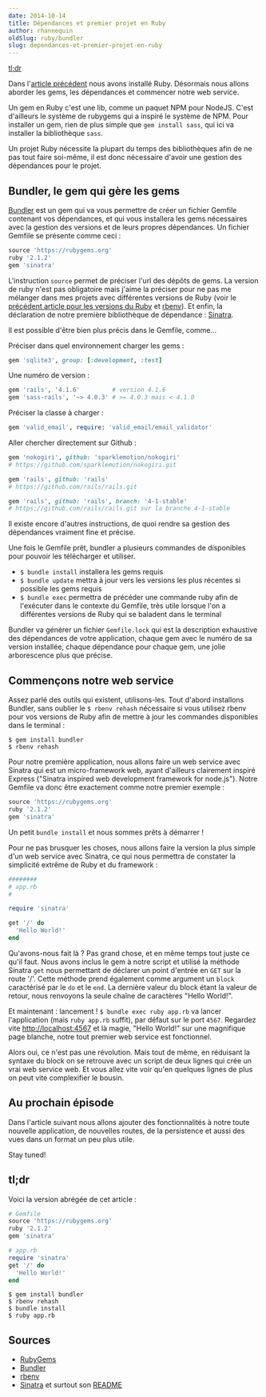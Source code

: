 ```yaml
---
date: 2014-10-14
title: Dépendances et premier projet en Ruby
author: rhannequin
oldSlug: ruby/bundler
slug: dependances-et-premier-projet-en-ruby
---
```


[tl;dr](#tl-dr)

Dans l'[article précédent](/fr/articles/ruby/premiers-pas/) nous avons installé
Ruby. Désormais nous allons aborder les gems, les dépendances et commencer notre
web service.

Un gem en Ruby c'est une lib, comme un paquet NPM pour NodeJS. C'est d'ailleurs
le système de rubygems qui a inspiré le système de NPM. Pour installer un gem,
rien de plus simple que `gem install sass`, qui ici va installer la bibliothèque
`sass`.

Un projet Ruby nécessite la plupart du temps des bibliothèques afin de ne pas
tout faire soi-même, il est donc nécessaire d'avoir une gestion des dépendances
pour le projet.

## Bundler, le gem qui gère les gems

[Bundler](http://bundler.io) est un gem qui va vous permettre de créer un
fichier Gemfile contenant vos dépendances, et qui vous installera les gems
nécessaires avec la gestion des versions et de leurs propres dépendances. Un
fichier Gemfile se présente comme ceci :

```ruby
source 'https://rubygems.org'
ruby '2.1.2'
gem 'sinatra'
```

L'instruction `source` permet de préciser l'url des dépôts de gems. La version
de ruby n'est pas obligatoire mais j'aime la préciser pour ne pas me mélanger
dans mes projets avec différentes versions de Ruby (voir le
[précédent article pour les versions du Ruby](/fr/articles/ruby/premiers-pas/)
et [rbenv](https://github.com/sstephenson/rbenv)). Et enfin, la déclaration de
notre première bibliothèque de dépendance : [Sinatra](http://www.sinatrarb.com).

Il est possible d'être bien plus précis dans le Gemfile, comme...

Préciser dans quel environnement charger les gems :

```ruby
gem 'sqlite3', group: [:development, :test]
```

Une numéro de version :

```ruby
gem 'rails', '4.1.6'         # version 4.1.6
gem 'sass-rails', '~> 4.0.3' # >= 4.0.3 mais < 4.1.0
```

Préciser la classe à charger :

```ruby
gem 'valid_email', require: 'valid_email/email_validator'
```

Aller chercher directement sur Github :

```ruby
gem 'nokogiri', github: 'sparklemotion/nokogiri'
# https://github.com/sparklemotion/nokogiri.git

gem 'rails', github: 'rails'
# https://github.com/rails/rails.git

gem 'rails', github: 'rails', branch: '4-1-stable'
# https://github.com/rails/rails.git sur la branche 4-1-stable
```

Il existe encore d'autres instructions, de quoi rendre sa gestion des
dépendances vraiment fine et précise.

Une fois le Gemfile prêt, bundler a plusieurs commandes de disponibles pour
pouvoir les télécharger et utiliser.

- `$ bundle install` installera les gems requis
- `$ bundle update` mettra à jour vers les versions les plus récentes si
  possible les gems requis
- `$ bundle exec` permettra de précéder une commande ruby afin de l'exécuter
  dans le contexte du Gemfile, très utile lorsque l'on a différentes versions de
  Ruby qui se baladent dans le terminal

Bundler va générer un fichier `Gemfile.lock` qui est la description exhaustive
des dépendances de votre application, chaque gem avec le numéro de sa version
installée, chaque dépendance pour chaque gem, une jolie arborescence plus que
précise.

## Commençons notre web service

Assez parlé des outils qui existent, utilisons-les. Tout d'abord installons
Bundler, sans oublier le `$ rbenv rehash` nécessaire si vous utilisez rbenv pour
vos versions de Ruby afin de mettre à jour les commandes disponibles dans le
terminal :

```
$ gem install bundler
$ rbenv rehash
```

Pour notre première application, nous allons faire un web service avec Sinatra
qui est un micro-framework web, ayant d'ailleurs clairement inspiré Express
("Sinatra inspired web development framework for node.js"). Notre Gemfile va
donc être exactement comme notre premier exemple :

```ruby
source 'https://rubygems.org'
ruby '2.1.2'
gem 'sinatra'
```

Un petit `bundle install` et nous sommes prêts à démarrer !

Pour ne pas brusquer les choses, nous allons faire la version la plus simple
d'un web service avec Sinatra, ce qui nous permettra de constater la simplicité
extrême de Ruby et du framework :

```ruby
########
# app.rb
#

require 'sinatra'

get '/' do
  'Hello World!'
end
```

Qu'avons-nous fait là ? Pas grand chose, et en même temps tout juste ce qu'il
faut. Nous avons inclus le gem à notre script et utilisé la méthode Sinatra
`get` nous permettant de déclarer un point d'entrée en `GET` sur la route '/'.
Cette méthode prend également comme argument un `block` caractérisé par le `do`
et le `end`. La dernière valeur du block étant la valeur de retour, nous
renvoyons la seule chaîne de caractères "Hello World!".

Et maintenant : lancement ! `$ bundle exec ruby app.rb` va lancer l'application
(mais `ruby app.rb` suffit), par défaut sur le port `4567`. Regardez vite
[http://localhost:4567](http://localhost:4567) et là magie, "Hello World!" sur
une magnifique page blanche, notre tout premier web service est fonctionnel.

Alors oui, ce n'est pas une révolution. Mais tout de même, en réduisant la
syntaxe du block on se retrouve avec un script de deux lignes qui crée un vrai
web service web. Et vous allez vite voir qu'en quelques lignes de plus on peut
vite complexifier le bousin.

## Au prochain épisode

Dans l'article suivant nous allons ajouter des fonctionnalités à notre toute
nouvelle application, de nouvelles routes, de la persistence et aussi des vues
dans un format un peu plus utile.

Stay tuned!

## tl;dr

Voici la version abrégée de cet article :

```ruby
# Gemfile
source 'https://rubygems.org'
ruby '2.1.2'
gem 'sinatra'
```

```ruby
# app.rb
require 'sinatra'
get '/' do
  'Hello World!'
end
```

```console
$ gem install bundler
$ rbenv rehash
$ bundle install
$ ruby app.rb
```

## Sources

- [RubyGems](https://rubygems.org)
- [Bundler](http://bundler.io)
- [rbenv](https://github.com/sstephenson/rbenv)
- [Sinatra](http://www.sinatrarb.com) et surtout son
  [README](http://www.sinatrarb.com/intro.html)
